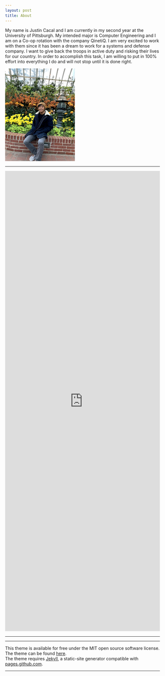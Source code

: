 ```yaml
---
layout: post
title: About
---
```


<p>
My name is Justin Cacal and I am currently in my second year at the University of Pittsburgh. My intended major is Computer Engineering and I am on a Co-op rotation with the company QinetiQ. I am very excited to work with them since it has been a dream to work for a systems and defense company. I want to give back the troops in active duty and risking their lives for our country. In order to accomplish this task, I am willing to put in 100% effort into everything I do and will not stop until it is done right. 
</p>

<img src="../images/self.jpg" alt="Self Image" width="45%" height="45%" class="right">
<!--<img src="../images/self.jpg" alt="Self Image" width="50%" height="50%" class="center">-->

<hr>
<p>
<embed src="https://docs.google.com/document/d/e/2PACX-1vQAMmDtd6XhgYwQqWaZ4ySFE_WiYPf83Esfaa_ktnaohv7coXZZG8YgiMqNvb6eDudcXQZrR1_iEtjc/pub?embedded=true" width="100%" height='1500'>
</p>
<hr>
<hr>
<p>
This theme is available for free under the MIT open source software license.
<br>
The theme can be found <a href="https://github.com/benradford/Slate-and-Simple-Jekyll-Theme">here</a>.
<br>
The theme requires <a href="https://jekyllrb.com">Jekyll</a>, a static-site generator compatible with <a href="https://pages.github.com">pages.github.com</a>.
</p>

<hr>

